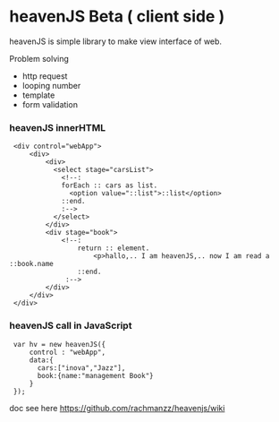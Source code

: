 # heavenJS Beta ( client side )
 heavenJS is simple library to make view interface of web.
 
 Problem solving
 - http request 
 - looping number
 - template
 - form validation
  
 ### heavenJS innerHTML
 
     <div control="webApp">
         <div>
             <div>
               <select stage="carsList">
                 <!--:
                 forEach :: cars as list.
                   <option value="::list">::list</option>
                 ::end.
                 :-->
               </select>
             </div>
             <div stage="book">
                 <!--:
                     return :: element.
                         <p>hallo,.. I am heavenJS,.. now I am read a ::book.name
                     ::end.
                  :-->
             </div>
         </div>
     </div>             
 
 ### heavenJS call in JavaScript
 
     var hv = new heavenJS({
         control : "webApp",
         data:{
           cars:["inova","Jazz"],
           book:{name:"management Book"}
         }
     });    
 
 doc see here https://github.com/rachmanzz/heavenjs/wiki
